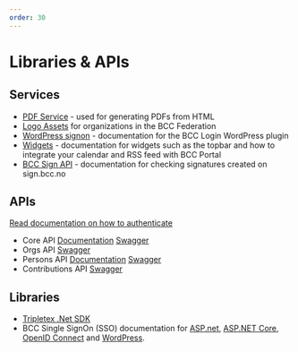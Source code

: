 ```yaml
---
order: 30
---
```


# Libraries & APIs

## Services
* [PDF Service](https://developer.bcc.no/pdf-service) - used for generating PDFs from HTML
* [Logo Assets](https://developer.bcc.no/bcc-design) for organizations in the BCC Federation
* [WordPress signon](https://developer.bcc.no/bcc-wp) - documentation for the BCC Login WordPress plugin
* [Widgets](https://developer.bcc.no/bcc-widgets) - documentation for widgets such as the topbar and how to integrate your calendar and RSS feed with BCC Portal
* [BCC Sign API](https://developer.bcc.no/bcc-sign) - documentation for checking signatures created on sign.bcc.no

## APIs
[Read documentation on how to authenticate](./apis/index.md)

* Core API [Documentation](https://developer.bcc.no/bcc-core-api) [Swagger](https://api.bcc.no/docs/?urls.primaryName=Core%20documentation)
* Orgs API [Swagger](https://sandbox-api.bcc.no/docs/?urls.primaryName=Orgs%20documentation)
* Persons API [Documentation](./apis/persons-api.md) [Swagger](https://sandbox-api.bcc.no/docs/?urls.primaryName=Persons%20documentation)
* Contributions API [Swagger](https://sandbox-api.bcc.no/docs/?urls.primaryName=Contributions%20documentation)

## Libraries
* [Tripletex .Net SDK](https://github.com/bcc-code/tripletex-client-dotnet)
* BCC Single SignOn (SSO) documentation for [ASP.net](signon/asp_net.md), [ASP.NET Core](signon/asp_net-core.md), [OpenID Connect](signon/openid-connect.md) and [WordPress](https://developer.bcc.no/bcc-wp).
